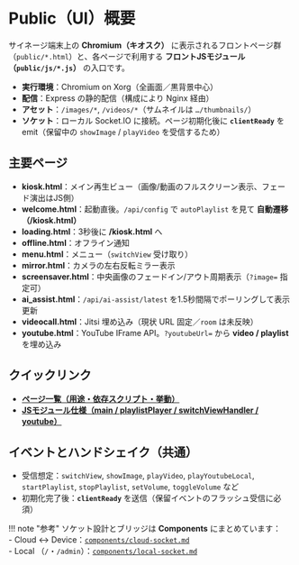 # Public（UI）概要

サイネージ端末上の **Chromium（キオスク）** に表示されるフロントページ群（`public/*.html`）と、各ページで利用する **フロントJSモジュール（`public/js/*.js`）** の入口です。

- **実行環境**：Chromium on Xorg（全画面／黒背景中心）
- **配信**：Express の静的配信（構成により Nginx 経由）
- **アセット**：`/images/*`, `/videos/*`（サムネイルは `…/thumbnails/`）
- **ソケット**：ローカル Socket.IO に接続。ページ初期化後に **`clientReady`** を emit（保留中の `showImage` / `playVideo` を受信するため）

## **主要ページ**

- **kiosk.html**：メイン再生ビュー（画像/動画のフルスクリーン表示、フェード演出はJS側）
- **welcome.html**：起動直後。`/api/config` で `autoPlaylist` を見て **自動遷移（/kiosk.html）**
- **loading.html**：3秒後に **/kiosk.html** へ
- **offline.html**：オフライン通知
- **menu.html**：メニュー（`switchView` 受け取り）
- **mirror.html**：カメラの左右反転ミラー表示
- **screensaver.html**：中央画像のフェードイン/アウト周期表示（`?image=` 指定可）
- **ai_assist.html**：`/api/ai-assist/latest` を1.5秒間隔でポーリングして表示更新
- **videocall.html**：Jitsi 埋め込み（現状 URL 固定／`room` は未反映）
- **youtube.html**：YouTube IFrame API。`?youtubeUrl=` から **video / playlist** を埋め込み

## **クイックリンク**

- [**ページ一覧（用途・依存スクリプト・挙動）**](./pages.md)
- [**JSモジュール仕様（main / playlistPlayer / switchViewHandler / youtube）**](./js.md)

## **イベントとハンドシェイク（共通）**

- 受信想定：`switchView`, `showImage`, `playVideo`, `playYoutubeLocal`, `startPlaylist`, `stopPlaylist`, `setVolume`, `toggleVolume` など  
- 初期化完了後：**`clientReady`** を送信（保留イベントのフラッシュ受信に必須）

!!! note "参考"
    ソケット設計とブリッジは **Components** にまとめています：  
    - Cloud ↔ Device：[`components/cloud-socket.md`](../components/cloud-socket.md)  
    - Local （`/`・`/admin`）：[`components/local-socket.md`](../components/local-socket.md)
